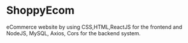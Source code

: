 # ShoppyEcom
eCommerce website by using CSS,HTML,ReactJS for the frontend and NodeJS, MySQL, Axios, Cors for the backend system.
